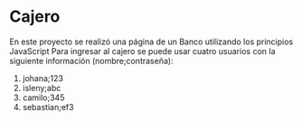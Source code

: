 # Cajero
En este proyecto se realizó una página de un Banco utilizando los principios JavaScript
Para ingresar al cajero se puede usar cuatro usuarios con la siguiente información (nombre;contraseña):
1. johana;123
2. isleny;abc
3. camilo;345
4. sebastian;ef3

